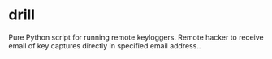 # drill
Pure Python script for running remote keyloggers. Remote hacker to receive email of key captures directly in specified email address..
